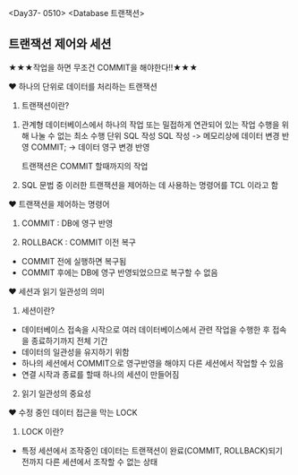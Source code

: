 <Day37- 0510>
<Database 트랜잭션>

## 트랜잭션 제어와 세션

★★★작업을 하면 무조건 COMMIT을 해야한다!!★★★

❤️ 하나의 단위로 데이터를 처리하는 트랜잭션

1. 트랜잭션이란?

1) 관계형 데이터베이스에서 하나의 작업 또는 밀접하게 연관되어 있는 작업 수행을 위해 나눌 수 없는 최소 수행 단위
   SQL 작성
   SQL 작성
   -> 메모리상에 데이터 변경 반영
   COMMIT; -> 데이터 영구 변경 반영

   트랜잭션은 COMMIT 할때까지의 작업

2) SQL 문법 중 이러한 트랜잭션을 제어하는 데 사용하는 명령어를 TCL 이라고 함

❤️ 트랜잭션을 제어하는 명령어

1. COMMIT : DB에 영구 반영

2. ROLLBACK : COMMIT 이전 복구

- COMMIT 전에 실행하면 복구됨
- COMMIT 후에는 DB에 영구 반영되었으므로 복구할 수 없음

❤️ 세션과 읽기 일관성의 의미

1. 세션이란?

- 데이터베이스 접속을 시작으로 여러 데이터베이스에서 관련 작업을 수행한 후 접속을 종료하기까지 전체 기간
- 데이터의 일관성을 유지하기 위함
- 하나의 세션에서 COMMIT으로 영구반영을 해야지 다른 세션에서 작업할 수 있음
- 연결 시작과 종료를 할때 하나의 세션이 만들어짐

2. 읽기 일관성의 중요성

❤️ 수정 중인 데이터 접근을 막는 LOCK

1. LOCK 이란?

- 특정 세션에서 조작중인 데이터는 트랜잭션이 완료(COMMIT, ROLLBACK)되기 전까지 다른 세션에서 조작할 수 없는 상태
